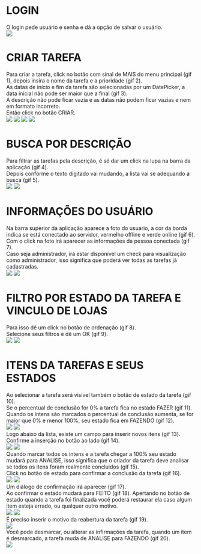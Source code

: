 # LOGIN
O login pede usuário e senha e dá a opção de salvar o usuário.
<br/>
![](app/gifs/login.gif)
# CRIAR TAREFA
Para criar a tarefa, click no botão com sinal de MAIS do menu principal (gif 1), depois insira o nome da tarefa e a prioridade (gif 2).<br/>
As datas de início e fim da tarefa são selecionadas por um DatePicker, a data inicial não pode ser maior que a final (gif 3).<br/>
A descrição não pode ficar vazia e as datas não podem ficar vazias e nem em formato incorreto.<br/>
Então click no botão CRIAR.
<br/>
![](app/gifs/task_create1.gif) ![](app/gifs/task_create2.gif) ![](app/gifs/task_create3.gif) ![](app/gifs/task_create4.gif)
# BUSCA POR DESCRIÇÃO
Para filtrar as tarefas pela descrição, é só dar um click na lupa na barra da aplicação (gif 4).<br/>
Depois conforme o texto digitado vai mudando, a lista vai se adequando a busca (gif 5).<br/>
![](app/gifs/task_search1.gif) ![](app/gifs/task_search2.gif)
# INFORMAÇÕES DO USUÁRIO
Na barra superior da aplicação aparece a foto do usuário, a cor da borda indica se está conectado ao servidor, vermelho offline e verde online (gif 6).<br/>
Com o click na foto irá aparecer as informações da pessoa conectada (gif 7).<br/>
Caso seja administrador, irá estar disponível um check para visualização como administrador, isso significa que poderá ver todas as tarefas já cadastradas.<br/>
![](app/gifs/user_info1.gif) ![](app/gifs/user_info2.gif)
# FILTRO POR ESTADO DA TAREFA E VINCULO DE LOJAS
Para isso dê um click no botão de ordenação (gif 8).<br/>
Selecione seus filtros e dê um OK (gif 9).<br/>
![](app/gifs/task_filter1.gif) ![](app/gifs/task_filter2.gif)
# ITENS DA TAREFAS E SEUS ESTADOS
Ao selecionar a tarefa será visivel também o botão de estado da tarefa (gif 10).<br/>
Se o percentual de conclusão for 0% a tarefa fica no estado FAZER (gif 11).<br/>
Quando os intens são marcados o percentual de conclusão aumenta, se for maior que 0% e menor 100%, seu estado fica em FAZENDO (gif 12).<br/>
![](app/gifs/check_state1.gif) ![](app/gifs/check_state2.gif)<br/>
Logo abaixo da lista, existe um campo para inserir novos itens (gif 13).<br/>
Confirme a inserção no botão ao lado (gif 14).<br/>
![](app/gifs/check_state3.gif) ![](app/gifs/check_state4.gif)<br/>
Quando marcar todos os intens e a tarefa chegar a 100% seu estado mudará para ANALISE, isso significa que o criador da tarefa deve analisar se todos os itens foram realmente concluidos (gif 15).<br/>
Click no botão de estado para confirmar a conclusão da tarefa (gif 16).<br/>
![](app/gifs/check_state5.gif) ![](app/gifs/check_state6.gif)<br/>
Um diálogo de confirmação irá aparecer (gif 17).<br/>
Ao confirmar o estado mudará para FEITO (gif 18). Apertando no botão de estado quando a tarefa foi finalizada você poderá restaurar ela caso algum item esteja errado, ou qualquer outro motivo.<br/>
![](app/gifs/check_state7.gif) ![](app/gifs/check_state8.gif)<br/>
É preciso inserir o motivo da reabertura da tarefa (gif 19).<br/>
![](app/gifs/check_state9.gif)<br/>
Você pode desmarcar, ou alterar as infirmações da tarefa, quando um item é desmarcado, a tarefa muda de ANALISE para FAZENDO (gif 20).<br/>
![](app/gifs/check_state10.gif)<br/>
